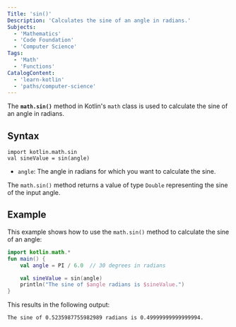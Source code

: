 ```yaml
---
Title: 'sin()'
Description: 'Calculates the sine of an angle in radians.'
Subjects:
  - 'Mathematics'
  - 'Code Foundation'
  - 'Computer Science'
Tags:
  - 'Math'
  - 'Functions'
CatalogContent:
  - 'learn-kotlin'
  - 'paths/computer-science'
---
```


The **`math.sin()`** method in Kotlin's `math` class is used to calculate the sine of an angle in radians.

## Syntax

```pseudo
import kotlin.math.sin
val sineValue = sin(angle)
```

- `angle`: The angle in radians for which you want to calculate the sine.

The `math.sin()` method returns a value of type `Double` representing the sine of the input angle.

## Example

This example shows how to use the `math.sin()` method to calculate the sine of an angle:

```kotlin
import kotlin.math.*
fun main() {
    val angle = PI / 6.0  // 30 degrees in radians

    val sineValue = sin(angle)
    println("The sine of $angle radians is $sineValue.")
}
```

This results in the following output:

```shell
The sine of 0.5235987755982989 radians is 0.49999999999999994.
```

